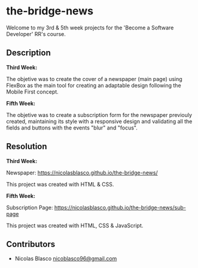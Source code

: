 # the-bridge-news

Welcome to my 3rd & 5th week projects for the 'Become a Software Developer' RR's course. 

## Description 

**Third Week:** 

The objetive was to create the cover of a newspaper (main page) using FlexBox as the main tool for creating an adaptable design following the Mobile First concept.

**Fifth Week:** 

The objetive was to create a subscription form for the newspaper previouly created, maintaining its style with a responsive design and validating all the fields and buttons with the events "blur" and "focus". 

## Resolution  

**Third Week:** 

Newspaper: https://nicolasblasco.github.io/the-bridge-news/

This project was created with HTML & CSS.

**Fifth Week:** 

Subscription Page: https://nicolasblasco.github.io/the-bridge-news/sub-page

This project was created with HTML, CSS & JavaScript.

## Contributors

- Nicolas Blasco <nicoblasco96@gmail.com>
